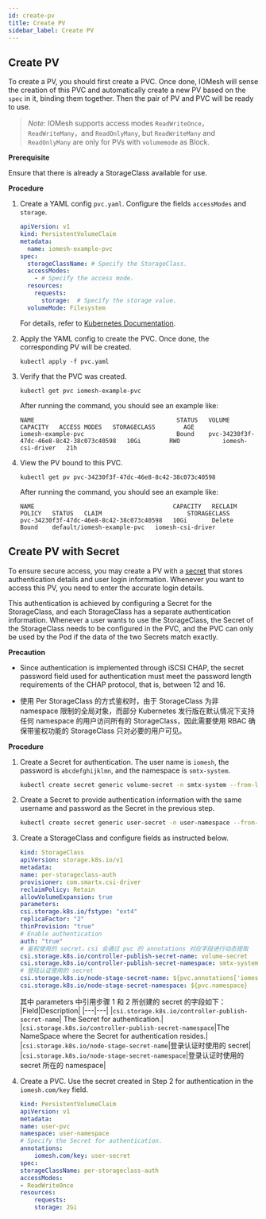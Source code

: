 ```yaml
---
id: create-pv
title: Create PV
sidebar_label: Create PV
---
```


## Create PV

To create a PV, you should first create a PVC. Once done, IOMesh will sense the creation of this PVC and automatically create a new PV based on the `spec` in it, binding them together. Then the pair of PV and PVC will be ready to use.

> _Note:_
> IOMesh supports access modes `ReadWriteOnce`，`ReadWriteMany`，and `ReadOnlyMany`, but `ReadWriteMany` and `ReadOnlyMany` are only for PVs with `volumemode` as Block.

**Prerequisite**

Ensure that there is already a StorageClass available for use.

**Procedure**
1. Create a YAML config `pvc.yaml`. Configure the fields `accessModes` and `storage`.

    ```yaml
    apiVersion: v1
    kind: PersistentVolumeClaim
    metadata:
      name: iomesh-example-pvc
    spec:
      storageClassName: # Specify the StorageClass.
      accessModes:
        - # Specify the access mode. 
      resources:
        requests:
          storage:  # Specify the storage value.
      volumeMode: Filesystem
    ```

    For details, refer to [Kubernetes Documentation](https://kubernetes.io/docs/concepts/storage/persistent-volumes/).
  
2. Apply the YAML config to create the PVC. Once done, the corresponding PV will be created.

    ```
    kubectl apply -f pvc.yaml
    ```

3. Verify that the PVC was created.

    ```
    kubectl get pvc iomesh-example-pvc
    ```
   After running the command, you should see an example like:
    ```output
    NAME                                        STATUS   VOLUME                                     CAPACITY   ACCESS MODES   STORAGECLASS        AGE
    iomesh-example-pvc                          Bound    pvc-34230f3f-47dc-46e8-8c42-38c073c40598   10Gi        RWO            iomesh-csi-driver   21h   
    ```

4. View the PV bound to this PVC.

    ```
    kubectl get pv pvc-34230f3f-47dc-46e8-8c42-38c073c40598
    ```
   After running the command, you should see an example like:
    ```output
    NAME                                       CAPACITY   RECLAIM POLICY   STATUS   CLAIM                        STORAGECLASS
    pvc-34230f3f-47dc-46e8-8c42-38c073c40598   10Gi       Delete           Bound    default/iomesh-example-pvc   iomesh-csi-driver
    ```

## Create PV with Secret 

To ensure secure access, you may create a PV with a [secret](https://kubernetes.io/docs/concepts/configuration/secret/) that stores authentication details and user login information. Whenever you want to access this PV, you need to enter the accurate login details.

This authentication is achieved by configuring a Secret for the StorageClass, and each StorageClass has a separate authentication information. Whenever a user wants to use the StorageClass, the Secret of the StorageClass needs to be configured in the PVC, and the PVC can only be used by the Pod if the data of the two Secrets match exactly.

**Precaution**
- Since authentication is implemented through iSCSI CHAP, the secret password field used for authentication must meet the password length requirements of the CHAP protocol, that is, between 12 and 16.

- 使用 Per StorageClass 的方式鉴权时，由于 StorageClass 为非 namespace 限制的全局对象，而部分 Kubernetes 发行版在默认情况下支持任何 namespace 的用户访问所有的 StorageClass，因此需要使用 RBAC 确保带鉴权功能的 StorageClass 只对必要的用户可见。

**Procedure**
1. Create a Secret for authentication. The user name is `iomesh`, the password is `abcdefghijklmn`, and the namespace is `smtx-system`.

    ```bash
    kubectl create secret generic volume-secret -n smtx-system --from-literal=username=iomesh --from-literal=password=abcdefghijklmn
    ```
2. Create a Secret to provide authentication information with the same username and password as the Secret in the previous step.

    ```bash
    kubectl create secret generic user-secret -n user-namespace --from-literal=username=iomesh --from-literal=password=abcdefghijklmn
    ```
3. Create a StorageClass and configure fields as instructed below.

    ```yaml
    kind: StorageClass
    apiVersion: storage.k8s.io/v1
    metadata:
    name: per-storageclass-auth
    provisioner: com.smartx.csi-driver 
    reclaimPolicy: Retain
    allowVolumeExpansion: true
    parameters:
    csi.storage.k8s.io/fstype: "ext4"
    replicaFactor: "2"
    thinProvision: "true"
    # Enable authentication 
    auth: "true"
    # 鉴权使用的 secret，csi 会通过 pvc 的 annotations 对应字段进行动态提取
    csi.storage.k8s.io/controller-publish-secret-name: volume-secret 
    csi.storage.k8s.io/controller-publish-secret-namespace: smtx-system
    # 登陆认证使用的 secret
    csi.storage.k8s.io/node-stage-secret-name: ${pvc.annotations['iomesh.com/key']}
    csi.storage.k8s.io/node-stage-secret-namespace: ${pvc.namespace}
    ```
    其中 parameters 中引用步骤 1 和 2 所创建的 secret 的字段如下：
    |Field|Description|
    |---|---|
    |`csi.storage.k8s.io/controller-publish-secret-name`| The Secret for authentication.|
    |`csi.storage.k8s.io/controller-publish-secret-namespace`|The NameSpace where the Secret for authentication resides.|
    |`csi.storage.k8s.io/node-stage-secret-name`|登录认证时使用的 secret|
    |`csi.storage.k8s.io/node-stage-secret-namespace`|登录认证时使用的 secret 所在的 namespace|

4. Create a PVC. Use the secret created in Step 2 for authentication in the `iomesh.com/key` field.

    ```yaml
    kind: PersistentVolumeClaim
    apiVersion: v1
    metadata:
    name: user-pvc
    namespace: user-namespace
    # Specify the Secret for authentication.
    annotations:
        iomesh.com/key: user-secret
    spec:
    storageClassName: per-storageclass-auth
    accessModes:
    - ReadWriteOnce
    resources:
        requests:
        storage: 2Gi
    ```